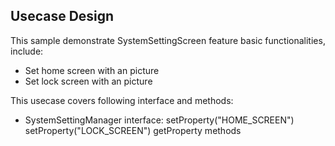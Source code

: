 ## Usecase Design

This sample demonstrate SystemSettingScreen feature basic functionalities, include:

* Set home screen with an picture
* Set lock screen with an picture

This usecase covers following interface and methods:

* SystemSettingManager interface: setProperty("HOME_SCREEN") setProperty("LOCK_SCREEN") getProperty methods
